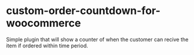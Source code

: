 # custom-order-countdown-for-woocommerce
 Simple plugin that will show a counter of when the customer can recive the item if ordered within time period.
